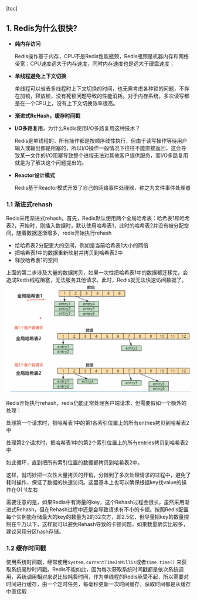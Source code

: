 [toc]

## 1. Redis为什么很快?

- **纯内存访问**

  Redis操作基于内存，CPU不是Redis性能瓶颈，Redis瓶颈是机器内存和网络带宽；CPU速度远大于内存速度，同时内存速度也是远大于硬盘速度；

- **单线程避免上下文切换**

  单线程可以省去多线程时上下文切换的时间，也无需考虑各种锁的问题，不存在加锁，释放锁，没有死锁问题导致的性能消耗。对于内存系统，多次读写都是在一个CPU上，没有上下文切换效率很高。

- **渐进式ReHash，缓存时间戳**

- **I/O多路复用**，为什么Redis使用I/O多路复用这种技术？

  Redis是单线程的，所有操作都是按顺序线性执行，但由于读写操作等待用户输入或输出都是阻塞的，所以I/O操作一般情况下往往不能直接返回，这会导致某一文件的I/O阻塞导致整个进程无法对其他客户提供服务，而I/O多路复用就是为了解决这个问题提出的。

- **Reactor设计模式**

  Redis基于Reactor模式开发了自己的网络事件处理器，称之为文件事件处理器

### 1.1 渐进式rehash

Redis采用渐进式rehash。首先，Redis默认使用两个全局哈希表：哈希表1和哈希表2，开始时，刚插入数据时，默认使用哈希表1，此时的哈希表2并没有被分配空间，随着数据逐渐增多，redis开始执行rehash

- 给哈希表2分配更大的空间，例如是当前哈希表1大小的两倍
- 把哈希表1中的数据重新映射并拷贝到哈希表2中
- 释放哈希表1的空间

上面的第二步涉及大量的数据拷贝，如果一次性把哈希表1中的数据都迁移完，会造成Redis线程阻塞，无法服务其他请求。此时，Redis就无法快速访问数据了。
![img.png](imgs_redis/img.png)

Redis开始执行rehash，redis仍能正常处理客户端请求，但需要假如一个额外的处理：

处理第一个请求时，把哈希表1中的第1各索引位置上的所有entries拷贝到哈希表2中

处理第2个请求时，把哈希表1中的第2个索引位置上的所有entries拷贝到哈希表2中

如此循环，直到把所有索引位置的数据都拷贝到哈希表2中。

这样，就巧妙把一次性大量拷贝的开销，分摊到了多次处理请求的过程中，避免了耗时操作，保证了数据的快速访问。这里基本上也可以确保根据key找value的操作在O(
1)左右

需要注意的是，如果Redis中有海量的key，这个Rehash过程会很长，虽然采用渐进式Rehash，但在Rehash过程中还是会导致请求有不小的卡顿。按照Redis配置每个实例能存储最大的key的数量为2的32次方，即2.5亿，但尽量把key的数量控制在千万以下，这样就可以避免Rehash导致的卡顿问题，如果数量确实比较多，建议采用分区hash存储。

### 1.2 缓存时间戳

使用系统时间戳，经常使用`System.currentTimeInMillis`或者`time.time()`
来获取系统毫秒时间戳。Redis不能如此，因为每次获取系统时间戳都是依次系统调用，系统调用相对来说比较耗费时间，作为单线程的Redis承受不起，所以需要对时间进行缓存，由一个定时任务，每毫秒更新一次时间缓存，获取时间都是从缓存中直接取